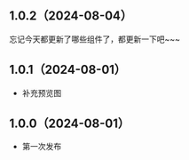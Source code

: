 ## 1.0.2（2024-08-04）
忘记今天都更新了哪些组件了，都更新一下吧~~~
## 1.0.1（2024-08-01）
- 补充预览图
## 1.0.0（2024-08-01）
- 第一次发布
